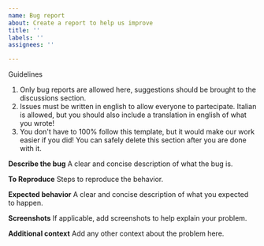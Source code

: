 ```yaml
---
name: Bug report
about: Create a report to help us improve
title: ''
labels: ''
assignees: ''

---
```


Guidelines
1. Only bug reports are allowed here, suggestions should be brought to the discussions section.
2. Issues must be written in english to allow everyone to partecipate. Italian is allowed, but you should also include a translation in english of what you wrote!
3. You don't have to 100% follow this template, but it would make our work easier if you did! You can safely delete this section after you are done with it.

**Describe the bug**
A clear and concise description of what the bug is.

**To Reproduce**
Steps to reproduce the behavior.

**Expected behavior**
A clear and concise description of what you expected to happen.

**Screenshots**
If applicable, add screenshots to help explain your problem.

**Additional context**
Add any other context about the problem here.
